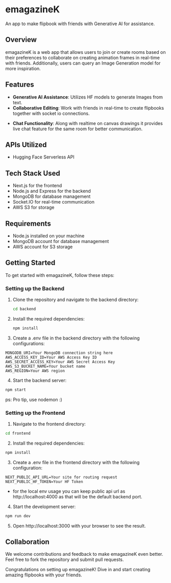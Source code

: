# emagazineK
An app to make flipbook with friends with Generative AI for assistance.

## Overview
emagazineK is a web app that allows users to join or create rooms based on their preferences to collaborate on creating animation frames in real-time with friends. Additionally, users can query an Image Generation model for more inspiration.

## Features
- **Generative AI Assistance**: Utilizes HF models to generate Images from text.
- **Collaborative Editing**: Work with friends in real-time to create flipbooks together with socket io connections.
<!-- - **Easy Sharing**: Share your creations with a wider audience through seamless integration. -->
- **Chat Functionality**: Along with realtime on canvas drawings it provides live chat feature for the same room for better communication.

## APIs Utilized
- Hugging Face Serverless API

## Tech Stack Used
- Next.js for the frontend
- Node.js and Express for the backend
- MongoDB for database management
- Socket.IO for real-time communication
- AWS S3 for storage

## Requirements
- Node.js installed on your machine
- MongoDB account for database management
- AWS account for S3 storage

## Getting Started
To get started with emagazineK, follow these steps:

### Setting up the Backend
1. Clone the repository and navigate to the backend directory:
   ```bash
   cd backend
   ```
2. Install the required dependencies:

   ```bash
   npm install
   ```
3. Create a .env file in the backend directory with the following configurations:
```
MONGODB_URI=Your MongoDB connection string here
AWS_ACCESS_KEY_ID=Your AWS Access Key ID
AWS_SECRET_ACCESS_KEY=Your AWS Secret Access Key
AWS_S3_BUCKET_NAME=Your bucket name
AWS_REGION=Your AWS region
```
4. Start the backend server:
```bash
npm start
```
 ps: Pro tip, use nodemon :)


### Setting up the Frontend

1. Navigate to the frontend directory:

```bash
cd frontend
```

2. Install the required dependencies:

```bash
npm install
```
3. Create a .env file in the frontend directory with the following configuration:
```
NEXT_PUBLIC_API_URL=Your site for routing request
NEXT_PUBLIC_HF_TOKEN=Your HF Token 
```
 - for the local env usage you can keep public api url as http://localhost:4000 as that will be the default backend port.

4. Start the development server:
```bash
npm run dev
```

5. Open http://localhost:3000 with your browser to see the result.


## Collaboration
We welcome contributions and feedback to make emagazineK even better. Feel free to fork the repository and submit pull requests.


<!-- ### Video Demo
Check out our video demo on YouTube. -->

Congratulations on setting up emagazineK! Dive in and start creating amazing flipbooks with your friends.